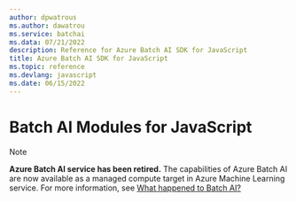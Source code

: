 ```yaml
---
author: dpwatrous
ms.author: dawatrou
ms.service: batchai
ms.data: 07/21/2022
description: Reference for Azure Batch AI SDK for JavaScript
title: Azure Batch AI SDK for JavaScript
ms.topic: reference
ms.devlang: javascript
ms.date: 06/15/2022
---
```

# Batch AI Modules for JavaScript

>[!NOTE]
>**Azure Batch AI service has been retired.** The capabilities of Azure Batch AI are now available as a managed compute target in Azure Machine Learning service. For more information, see [What happened to Batch AI?](https://aka.ms/batchai-retirement)
